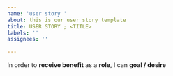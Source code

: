 ```yaml
---
name: 'user story '
about: this is our user story template
title: USER STORY ; <TITLE>
labels: ''
assignees: ''

---
```


In order to **receive benefit** as a **role**, I can **goal / desire**
